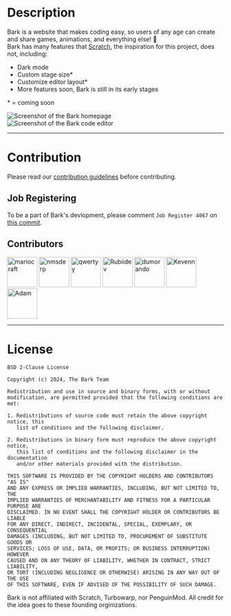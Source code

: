# Description
Bark is a website that makes coding easy, so users of any age can create and share games, animations, and everything else! &#128054;<br>
Bark has many features that <a href="https://scratch.mit.edu">Scratch</a>, the inspiration for this project, does not, including:
- Dark mode
- Custom stage size&ast;
- Customize editor layout&ast;
- More features soon, Bark is still in its early stages

&ast; = coming soon

![Screenshot of the Bark homepage](https://github.com/mariocraft987/bark.github.io/assets/129226914/c4afcd1e-e9c1-477f-a88f-3ae2f64748e6 "Homepage")<br>
![Screenshot of the Bark code editor](https://github.com/mariocraft987/bark.github.io/assets/129226914/48718313-5243-4b80-92a6-7f986cdb12ec "Code editor")
<hr>

# Contribution
Please read our <a href="https://github.com/mariocraft987/bark.github.io/blob/main/CONTRIBUTING.md">contribution guidelines</a> before contributing.
## Job Registering
To be a part of Bark's devlopment, please comment `Job Register 4067` on <a href="https://github.com/Mariocraft987/bark.github.io/commit/5644df6ebc5aa7ea7b611141a265ff7c17712c5e">this commit</a>.
## Contributors
[<img src="https://avatars.githubusercontent.com/u/154646419?v=4" alt="mariocraft" title="mariocraft" width="70" height="70">](https://github.com/mariocraft987)
[<img src="https://avatars.githubusercontent.com/u/130254323?v=4" alt="nmsderp" title="nmsderp" width="70" height="70">](https://github.com/nmsderp)
[<img src="https://avatars.githubusercontent.com/u/129226914?v=4" alt="qwertyy" title="qwertyy" width="70" height="70">](https://github.com/qwertyy-dev)
[<img src="https://avatars.githubusercontent.com/u/158863401?v=4" alt="Rubiidev" title="Rubiidev" width="70" height="70">](https://github.com/Rubiidev-18)
[<img src="https://avatars.githubusercontent.com/u/144301348?v=4" alt="dumorando" title="dumorando" width="70" height="70">](https://github.com/dumorando)
[<img src="https://avatars.githubusercontent.com/u/158528051?v=4" alt="Kevenn" title="Kevenn" width="70" height="70">](https://github.com/QuirkyWorks)
[<img src="https://avatars.githubusercontent.com/u/110662505?v=4" alt="Adam" title="Adam" width="70" height="70">](https://github.com/Bashamega)
<hr>

# License
```
BSD 2-Clause License

Copyright (c) 2024, The Bark Team

Redistribution and use in source and binary forms, with or without
modification, are permitted provided that the following conditions are met:

1. Redistributions of source code must retain the above copyright notice, this
   list of conditions and the following disclaimer.

2. Redistributions in binary form must reproduce the above copyright notice,
   this list of conditions and the following disclaimer in the documentation
   and/or other materials provided with the distribution.

THIS SOFTWARE IS PROVIDED BY THE COPYRIGHT HOLDERS AND CONTRIBUTORS "AS IS"
AND ANY EXPRESS OR IMPLIED WARRANTIES, INCLUDING, BUT NOT LIMITED TO, THE
IMPLIED WARRANTIES OF MERCHANTABILITY AND FITNESS FOR A PARTICULAR PURPOSE ARE
DISCLAIMED. IN NO EVENT SHALL THE COPYRIGHT HOLDER OR CONTRIBUTORS BE LIABLE
FOR ANY DIRECT, INDIRECT, INCIDENTAL, SPECIAL, EXEMPLARY, OR CONSEQUENTIAL
DAMAGES (INCLUDING, BUT NOT LIMITED TO, PROCUREMENT OF SUBSTITUTE GOODS OR
SERVICES; LOSS OF USE, DATA, OR PROFITS; OR BUSINESS INTERRUPTION) HOWEVER
CAUSED AND ON ANY THEORY OF LIABILITY, WHETHER IN CONTRACT, STRICT LIABILITY,
OR TORT (INCLUDING NEGLIGENCE OR OTHERWISE) ARISING IN ANY WAY OUT OF THE USE
OF THIS SOFTWARE, EVEN IF ADVISED OF THE POSSIBILITY OF SUCH DAMAGE.
```

Bark is not affiliated with Scratch, Turbowarp, nor PenguinMod. All credit for the idea goes to these founding orginizations.
